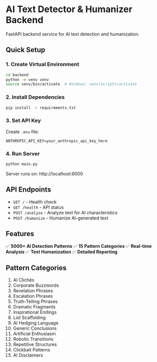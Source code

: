 # AI Text Detector & Humanizer Backend

FastAPI backend service for AI text detection and humanization.

## Quick Setup

### 1. Create Virtual Environment
```bash
cd backend
python -m venv venv
source venv/bin/activate  # Windows: venv\Scripts\activate
```

### 2. Install Dependencies
```bash
pip install -r requirements.txt
```

### 3. Set API Key
Create `.env` file:
```env
ANTHROPIC_API_KEY=your_anthropic_api_key_here
```

### 4. Run Server
```bash
python main.py
```

Server runs on: http://localhost:8000

## API Endpoints

- `GET /` - Health check
- `GET /health` - API status  
- `POST /analyze` - Analyze text for AI characteristics
- `POST /humanize` - Humanize AI-generated text

## Features

✅ **5000+ AI Detection Patterns**
✅ **15 Pattern Categories** 
✅ **Real-time Analysis**
✅ **Text Humanization**
✅ **Detailed Reporting**

## Pattern Categories

1. AI Clichés
2. Corporate Buzzwords  
3. Revelation Phrases
4. Escalation Phrases
5. Truth-Telling Phrases
6. Dramatic Fragments
7. Inspirational Endings
8. List Scaffolding
9. AI Hedging Language
10. Generic Conclusions
11. Artificial Enthusiasm
12. Robotic Transitions
13. Repetitive Structures
14. Clickbait Patterns
15. AI Disclaimers